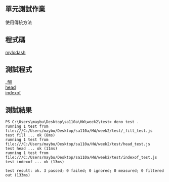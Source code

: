 ## 單元測試作業

使用傳統方法  

## 程式碼
[mylodash](mylodash.js)  

## 測試程式
[_fill](test/_fill_test.js)  
[head](test/head_test.js)  
[indexof](test/indexof_test.js)  

## 測試結果
```
PS C:\Users\maybu\Desktop\sa110a\HW\week2\test> deno test .
running 1 test from file:///C:/Users/maybu/Desktop/sa110a/HW/week2/test/_fill_test.js
test fill ... ok (8ms)
running 1 test from file:///C:/Users/maybu/Desktop/sa110a/HW/week2/test/head_test.js
test head ... ok (11ms)
running 1 test from file:///C:/Users/maybu/Desktop/sa110a/HW/week2/test/indexof_test.js
test indexof ... ok (13ms)

test result: ok. 3 passed; 0 failed; 0 ignored; 0 measured; 0 filtered out (133ms)
```


